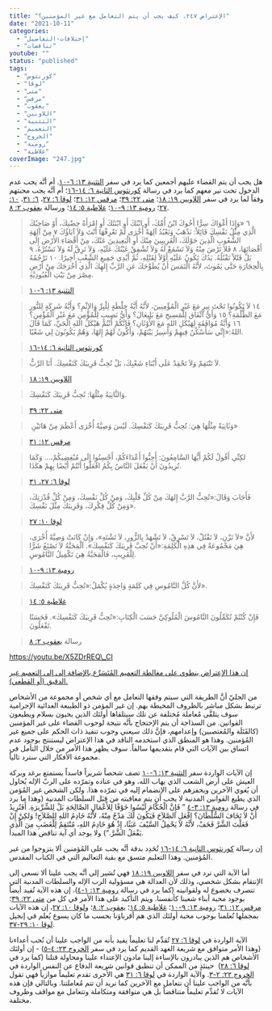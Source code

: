 ```yaml
---
title: "الإعتراض ٢٤٧، كيف يجب أن يتم التعامل مع غير المؤمنين؟"
date: "2021-10-11"
categories: 
  - "إختلافات-التفاصيل"
  - "تناقضات"
youtube: ""
status: "published"
tags: 
  - "كورنثوس"
  - "لوقا"
  - "متى"
  - "مرقس"
  - "يعقوب"
  - "اللاويين"
  - "التثنية"
  - "التعميم"
  - "الخروج"
  - "رومية"
  - "غلاطية"
coverImage: "247.jpg"
---
```


هل يجب أن يتم القضاء عليهم أجمعين كما يرد في سفر [التثنية ١٣: ٦-١٠](https://my.bible.com/bible/101/DEU.13.6-10). أم أنَّه يجب عدم الدخول تحت نير معهم كما يرد في رسالة [كورنثوس الثانية ٦: ١٤-١٦](https://my.bible.com/bible/101/2CO.6.14-16)؛ أم أنَّه يجب محبتهم وفقاً لما يرد في سفر [اللاويين ١٩: ١٨](https://my.bible.com/bible/101/LEV.19.18)؛ [متى ٢٢: ٣٩](https://my.bible.com/bible/101/MAT.22.39)؛ [مرقس ١٢: ٣١](https://my.bible.com/bible/101/MRK.12.31)؛ [لوقا ٦: ٢٧](https://my.bible.com/bible/101/LUK.6.27)، [٦: ٣١](https://my.bible.com/bible/101/LUK.6.31)، [١٠: ٢٧](https://my.bible.com/bible/101/LUK.10.27)؛ [رومية ١٣: ٩-١٠](https://my.bible.com/bible/101/ROM.13.9-10)؛ [غلاطية ٥: ١٤](https://my.bible.com/bible/101/GAL.5.14)؛ ورسالة [يعقوب ٢: ٨](https://my.bible.com/bible/101/JAS.2.8).

> ٦ «وَإِذَا أَغْوَاكَ سِرًّا أَخُوكَ ابْنُ أُمِّكَ، أَوِ ابْنُكَ أَوِ ابْنَتُكَ أَوِ امْرَأَةُ حِضْنِكَ، أَوْ صَاحِبُكَ الَّذِي مِثْلُ نَفْسِكَ قَائِلاً: نَذْهَبُ وَنَعْبُدُ آلِهَةً أُخْرَى لَمْ تَعْرِفْهَا أَنْتَ وَلاَ آبَاؤُكَ ٧ مِنْ آلِهَةِ الشُّعُوبِ الَّذِينَ حَوْلَكَ، الْقَرِيبِينَ مِنْكَ أَوِ الْبَعِيدِينَ عَنْكَ، مِنْ أَقْصَاءِ الأَرْضِ إِلَى أَقْصَائِهَا، ٨ فَلاَ تَرْضَ مِنْهُ وَلاَ تَسْمَعْ لَهُ وَلاَ تُشْفِقْ عَيْنُكَ عَلَيْهِ، وَلاَ تَرِقَّ لَهُ وَلاَ تَسْتُرْهُ، ٩ بَلْ قَتْلاً تَقْتُلُهُ. يَدُكَ تَكُونُ عَلَيْهِ أَوَّلاً لِقَتْلِهِ، ثُمَّ أَيْدِي جَمِيعِ الشَّعْبِ أَخِيرًا. ١٠ تَرْجُمُهُ بِالْحِجَارَةِ حَتَّى يَمُوتَ، لأَنَّهُ الْتَمَسَ أَنْ يُطَوِّحَكَ عَنِ الرَّبِّ إِلهِكَ الَّذِي أَخْرَجَكَ مِنْ أَرْضِ مِصْرَ مِنْ بَيْتِ الْعُبُودِيَّةِ.

> [التثنية ١٣: ٦-١٠](https://my.bible.com/bible/101/DEU.13.6-10)

> ١٤ لاَ تَكُونُوا تَحْتَ نِيرٍ مَعَ غَيْرِ الْمُؤْمِنِينَ، لأَنَّهُ أَيَّةُ خِلْطَةٍ لِلْبِرِّ وَالإِثْمِ؟ وَأَيَّةُ شَرِكَةٍ لِلنُّورِ مَعَ الظُّلْمَةِ؟ ١٥ وَأَيُّ اتِّفَاق لِلْمَسِيحِ مَعَ بَلِيعَالَ؟ وَأَيُّ نَصِيبٍ لِلْمُؤْمِنِ مَعَ غَيْرِ الْمُؤْمِنِ؟ ١٦ وَأَيَّةُ مُوَافَقَةٍ لِهَيْكَلِ اللهِ مَعَ الأَوْثَانِ؟ فَإِنَّكُمْ أَنْتُمْ هَيْكَلُ اللهِ الْحَيِّ، كَمَا قَالَ اللهُ:«إِنِّي سَأَسْكُنُ فِيهِمْ وَأَسِيرُ بَيْنَهُمْ، وَأَكُونُ لَهُمْ إِلهًا، وَهُمْ يَكُونُونَ لِي شَعْبًا.

> [كورنثوس الثانية ٦: ١٤-١٦](https://my.bible.com/bible/101/2CO.6.14-16)

> لاَ تَنْتَقِمْ وَلاَ تَحْقِدْ عَلَى أَبْنَاءِ شَعْبِكَ، بَلْ تُحِبُّ قَرِيبَكَ كَنَفْسِكَ. أَنَا الرَّبُّ.

> [اللاويين ١٩: ١٨](https://my.bible.com/bible/101/LEV.19.18)

> وَالثَّانِيَةُ مِثْلُهَا: تُحِبُّ قَرِيبَكَ كَنَفْسِكَ.

> [متى ٢٢: ٣٩](https://my.bible.com/bible/101/MAT.22.39)

>  وَثَانِيَةٌ مِثْلُهَا هِيَ: تُحِبُّ قَرِيبَكَ كَنَفْسِكَ. لَيْسَ وَصِيَّةٌ أُخْرَى أَعْظَمَ مِنْ هَاتَيْنِ»

> [مرقس ١٢: ٣١](https://my.bible.com/bible/101/MRK.12.31)

> لكِنِّي أَقُولُ لَكُمْ أَيُّهَا السَّامِعُونَ: أَحِبُّوا أَعْدَاءَكُمْ، أَحْسِنُوا إِلَى مُبْغِضِيكُمْ،… وَكَمَا تُرِيدُونَ أَنْ يَفْعَلَ النَّاسُ بِكُمُ افْعَلُوا أَنْتُمْ أَيْضًا بِهِمْ هكَذَا.

> [لوقا ٦: ٢٧، ٣١](https://my.bible.com/bible/101/LUK.6.27-31)

> فَأَجَابَ وَقَالَ:«تُحِبُّ الرَّبَّ إِلهَكَ مِنْ كُلِّ قَلْبِكَ، وَمِنْ كُلِّ نَفْسِكَ، وَمِنْ كُلِّ قُدْرَتِكَ، وَمِنْ كُلِّ فِكْرِكَ، وَقَرِيبَكَ مِثْلَ نَفْسِكَ».

> [لوقا ١٠: ٢٧](https://my.bible.com/bible/101/LUK.10.27)

> لأَنَّ «لاَ تَزْنِ، لاَ تَقْتُلْ، لاَ تَسْرِقْ، لاَ تَشْهَدْ بِالزُّورِ، لاَ تَشْتَهِ»، وَإِنْ كَانَتْ وَصِيَّةً أُخْرَى، هِيَ مَجْمُوعَةٌ فِي هذِهِ الْكَلِمَةِ:«أَنْ تُحِبَّ قَرِيبَكَ كَنَفْسِكَ». اَلْمَحَبَّةُ لاَ تَصْنَعُ شَرًّا لِلْقَرِيبِ، فَالْمَحَبَّةُ هِيَ تَكْمِيلُ النَّامُوسِ.

> [رومية ١٣: ٩-١٠](https://my.bible.com/bible/101/ROM.13.9-10)

> لأَنَّ كُلَّ النَّامُوسِ فِي كَلِمَةٍ وَاحِدَةٍ يُكْمَلُ:«تُحِبُّ قَرِيبَكَ كَنَفْسِكَ».

> [غلاطية ٥: ١٤](https://my.bible.com/bible/101/GAL.5.14)

> فَإِنْ كُنْتُمْ تُكَمِّلُونَ النَّامُوسَ الْمُلُوكِيَّ حَسَبَ الْكِتَابِ:«تُحِبُّ قَرِيبَكَ كَنَفْسِكَ». فَحَسَنًا تَفْعَلُونَ.

> رسالة [يعقوب ٢: ٨](https://my.bible.com/bible/101/JAS.2.8)

https://youtu.be/X5ZDrREQ\_CI

[إن هذا الإعتراض ينطوي على مغالطة التعميم المُتَسَرِّع بالإضافة إلى إلى التعميم غير الدقيق (أو القطعي).](https://reasonofhope.com/2019/12/07/other-fallacies-1/)

من الجليّ أنَّ الطريقة التي سيتم وفقها التعامل مع أي شخص أو مجموعة من الأشخاص ترتبط بشكل مباشر بالظروف المحيطة بهم. إن غير المؤمن ذو الطبيعة العدائية الإجرامية سوف يتلقَّى مُعاملة مُختلفة عن تلك سيتلقاها أولئك الذين يحيون بسلام ويطيعون القوانين. من السذاجة أن يتم الإحتجاج بأنَّه نتيجة لوجوب القضاء على غير المؤمنين (كالقَتَلَة والمُغتصبين) وإعدامهم، فإنَّ ذلك سيعني وجوب تنفيذ ذات الحكم على جميع غير المُؤمنين. وهذا هو المنطق الذي استخدمه الناقد في هذا الإعتراض ليستنتج بوجود عدم اتساق بين الآيات التي قام بتقديمها سالفاً. سوف يظهر هذا الأمر من خلال التأمل في مجموعة الأفكار التي سترد تالياً.

إن الآيات الواردة سفر [التثنية ١٣: ٦-١٠](https://my.bible.com/bible/101/DEU.13.6-10) تصف شحصاً شريراً فاسداً يستمتع برغد وبركة العيش على أرض الشعب الذي يهاب الله، وهو في عناده وتمرّده على الربّ الإله يُحاول أن يُغوي الآخرين ويحفزهم على الإنضمام إليه في تمرّده هذا. ولكن الشخص غير المُؤمن الذي يطيع القوانين المدنية لا يجب أن يتم معاقبته من قِبَل السلطات المدنية (وهذا ما يرد في رسالة [رومية ١٣: ٣-٤](https://my.bible.com/bible/101/ROM.13.3-4) ” فَإِنَّ الْحُكَّامَ لَيْسُوا خَوْفًا لِلأَعْمَالِ الصَّالِحَةِ بَلْ لِلشِّرِّيرَةِ. أَفَتُرِيدُ أَنْ لاَ تَخَافَ السُّلْطَانَ؟ افْعَلِ الصَّلاَحَ فَيَكُونَ لَكَ مَدْحٌ مِنْهُ، لأَنَّهُ خَادِمُ اللهِ لِلصَّلاَحِ! وَلكِنْ إِنْ فَعَلْتَ الشَّرَّ فَخَفْ، لأَنَّهُ لاَ يَحْمِلُ السَّيْفَ عَبَثًا، إِذْ هُوَ خَادِمُ اللهِ، مُنْتَقِمٌ لِلْغَضَبِ مِنَ الَّذِي يَفْعَلُ الشَّرَّ.“) ولا يوجد أي آية تناقض هذا المبدأ.

إن رسالة [كورنثوس الثانية ٦: ١٤-١٦](https://my.bible.com/bible/101/2CO.6.14-16) تُحَدِد بدقة أنَّه يجب على المُؤمنين ألا يتزوجوا من غير المُؤمنين. وهذا التعليم متسق مع بقية التعاليم التي في الكتاب المقدس.

أما الآية التي ترد في سفر [اللاويين ١٩: ١٨](https://my.bible.com/bible/101/LEV.19.18) فهي تُشير إلى أنَّه يجب علينا ألا نسعى إلى الإنتقام بشكل شخصي، وذلك لأن العدالة هي مسؤولية الرب الإله والسلطات المدنية التي تتصرف بخضوع له ولقوانينه (كما يرد في رسالة [رومية ١٣: ١-٤](https://my.bible.com/bible/101/ROM.13.1-4)). إن هذه الآية تُفيد أيضاً بوجود محبة أبناء شعبنا كأنفسنا. ويتم التأكيد على هذا الأمر في كل من [متى ٢٢: ٣٩](https://my.bible.com/bible/101/MAT.22.39)؛ [مرقس ١٢: ٣١](https://my.bible.com/bible/101/MRK.12.31)؛ [رومية ١٣: ٩-١٠](https://my.bible.com/bible/101/ROM.13.9-10)؛ [غلاطية ٥: ١٤](https://my.bible.com/bible/101/GAL.5.14)؛ [يعقوب ٢: ٨](https://my.bible.com/bible/101/JAS.2.8)؛ و[لوقا ١٠: ٢٧](https://my.bible.com/bible/101/LUK.10.27)، إن هذه الآيات بمجملها تُعلمنا بوجوب محبة أولئك الذي هم أقرباؤنا بحسب ما كان يسوع يُعلم في إنجيل [لوقا ١٠: ٢٩-٣٧](https://my.bible.com/bible/101/LUK.10.29-37).

الآية الواردة في [لوقا ٦: ٢٧](https://my.bible.com/bible/101/LUK.6.27) تُقدِّم لنا تعليماً يفيد بأنه من الواجب علينا أن نُحب أعداءنا (وهذا الأمر متوافق مع شريعة العهد القديم كما يرد في سفر [الخروج ٢٣: ٤-٥](https://my.bible.com/bible/101/EXO.)) - إن أولئك الأشخاص هم الذين يبادرون بالإساءة إلينا مادون الإعتداء علينا ومحاولة قتلنا (كما يرد في [لوقا ٦: ٢٨](https://my.bible.com/bible/101/LUK.10.28))  حينئذٍ من الممكن أن تنطبق قوانين شريعة الدفاع عن النفس الواردة في [الخروج ٢٢: ٢-٣](https://my.bible.com/bible/101/EXO.). والآية الواردة في [لوقا ٦: ٣١](https://my.bible.com/bible/101/LUK.6.31) هي الأُخرى تقدم تعليماً موازياً فهي تقول بأنَّه من الواجب علينا أن نتعامل مع الآخرين كما نريد أن تتم مُعاملتنا. وبالتالي فإن هذه الآيات لا تُقدِّم تعليماً متناقضاً بل هي متوافقة ومتكاملة وتتعامل مع مواقف وظروف مختلفة.

